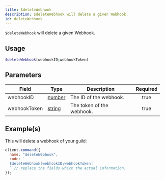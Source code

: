 ```yaml
---
title: $deleteWebhook
description: $deleteWebhook will delete a given Webhook.
id: deleteWebhook
---
```


`$deleteWebhook` will delete a given Webhook.

## Usage

```php
$deleteWebhook[webhookID;webhookToken]
```

## Parameters

| Field        | Type                                                                                              | Description               | Required |
| ------------ | ------------------------------------------------------------------------------------------------- | ------------------------- | :------: |
| webhookID    | [number](https://developer.mozilla.org/en-US/docs/Web/JavaScript/Reference/Global_Objects/Number) | The ID of the webhook.    |   true   |
| webhookToken | [string](https://developer.mozilla.org/en-US/docs/Web/JavaScript/Reference/Global_Objects/String) | The token of the webhook. |   true   |

## Example(s)

This will delete a webhook of your guild:

```javascript
client.command({
  name: "deleteWebhook",
  code: `
  $deleteWebhook[webhookID;webhookToken]
  ` // replace the fields which the actual information.
});
```
